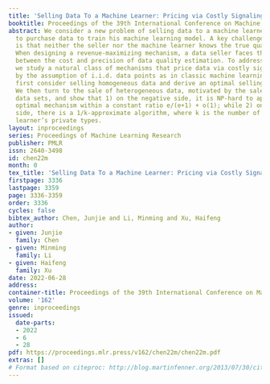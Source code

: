 ```yaml
---
title: 'Selling Data To a Machine Learner: Pricing via Costly Signaling'
booktitle: Proceedings of the 39th International Conference on Machine Learning
abstract: We consider a new problem of selling data to a machine learner who looks
  to purchase data to train his machine learning model. A key challenge in this setup
  is that neither the seller nor the machine learner knows the true quality of data.
  When designing a revenue-maximizing mechanism, a data seller faces the tradeoff
  between the cost and precision of data quality estimation. To address this challenge,
  we study a natural class of mechanisms that price data via costly signaling. Motivated
  by the assumption of i.i.d. data points as in classic machine learning models, we
  first consider selling homogeneous data and derive an optimal selling mechanism.
  We then turn to the sale of heterogeneous data, motivated by the sale of multiple
  data sets, and show that 1) on the negative side, it is NP-hard to approximate the
  optimal mechanism within a constant ratio e/(e+1) + o(1); while 2) on the positive
  side, there is a 1/k-approximate algorithm, where k is the number of the machine
  learner’s private types.
layout: inproceedings
series: Proceedings of Machine Learning Research
publisher: PMLR
issn: 2640-3498
id: chen22m
month: 0
tex_title: 'Selling Data To a Machine Learner: Pricing via Costly Signaling'
firstpage: 3336
lastpage: 3359
page: 3336-3359
order: 3336
cycles: false
bibtex_author: Chen, Junjie and Li, Minming and Xu, Haifeng
author:
- given: Junjie
  family: Chen
- given: Minming
  family: Li
- given: Haifeng
  family: Xu
date: 2022-06-28
address:
container-title: Proceedings of the 39th International Conference on Machine Learning
volume: '162'
genre: inproceedings
issued:
  date-parts:
  - 2022
  - 6
  - 28
pdf: https://proceedings.mlr.press/v162/chen22m/chen22m.pdf
extras: []
# Format based on citeproc: http://blog.martinfenner.org/2013/07/30/citeproc-yaml-for-bibliographies/
---
```

